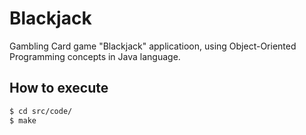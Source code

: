 # Blackjack

Gambling Card game "Blackjack" applicatioon, using Object-Oriented Programming concepts in Java language.

## How to execute

```sh
$ cd src/code/
$ make
```

